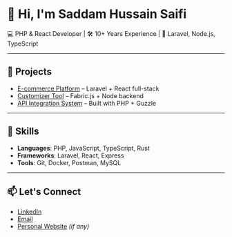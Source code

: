 # 👋 Hi, I'm Saddam Hussain Saifi

💻 PHP & React Developer | 🛠️ 10+ Years Experience | 🔧 Laravel, Node.js, TypeScript

---

## 🚀 Projects
- [E-commerce Platform](https://github.com/yourrepo) – Laravel + React full-stack
- [Customizer Tool](https://github.com/yourrepo) – Fabric.js + Node backend
- [API Integration System](https://github.com/yourrepo) – Built with PHP + Guzzle

---

## 🧠 Skills
- **Languages**: PHP, JavaScript, TypeScript, Rust
- **Frameworks**: Laravel, React, Express
- **Tools**: Git, Docker, Postman, MySQL

---

## 📫 Let's Connect
- [LinkedIn](https://www.linkedin.com/in/yourname)
- [Email](mailto:you@example.com)
- [Personal Website](https://yourdomain.com) *(if any)*
